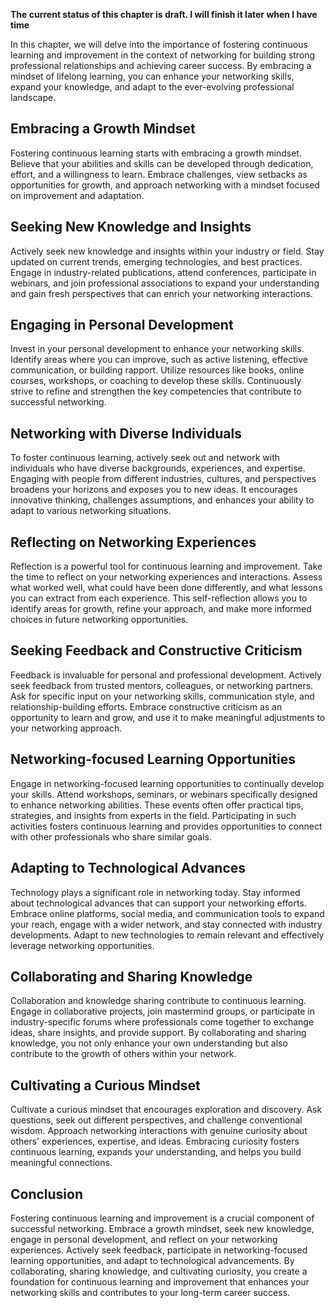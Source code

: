 **The current status of this chapter is draft. I will finish it later when I have time**

In this chapter, we will delve into the importance of fostering continuous learning and improvement in the context of networking for building strong professional relationships and achieving career success. By embracing a mindset of lifelong learning, you can enhance your networking skills, expand your knowledge, and adapt to the ever-evolving professional landscape.

Embracing a Growth Mindset
--------------------------

Fostering continuous learning starts with embracing a growth mindset. Believe that your abilities and skills can be developed through dedication, effort, and a willingness to learn. Embrace challenges, view setbacks as opportunities for growth, and approach networking with a mindset focused on improvement and adaptation.

Seeking New Knowledge and Insights
----------------------------------

Actively seek new knowledge and insights within your industry or field. Stay updated on current trends, emerging technologies, and best practices. Engage in industry-related publications, attend conferences, participate in webinars, and join professional associations to expand your understanding and gain fresh perspectives that can enrich your networking interactions.

Engaging in Personal Development
--------------------------------

Invest in your personal development to enhance your networking skills. Identify areas where you can improve, such as active listening, effective communication, or building rapport. Utilize resources like books, online courses, workshops, or coaching to develop these skills. Continuously strive to refine and strengthen the key competencies that contribute to successful networking.

Networking with Diverse Individuals
-----------------------------------

To foster continuous learning, actively seek out and network with individuals who have diverse backgrounds, experiences, and expertise. Engaging with people from different industries, cultures, and perspectives broadens your horizons and exposes you to new ideas. It encourages innovative thinking, challenges assumptions, and enhances your ability to adapt to various networking situations.

Reflecting on Networking Experiences
------------------------------------

Reflection is a powerful tool for continuous learning and improvement. Take the time to reflect on your networking experiences and interactions. Assess what worked well, what could have been done differently, and what lessons you can extract from each experience. This self-reflection allows you to identify areas for growth, refine your approach, and make more informed choices in future networking opportunities.

Seeking Feedback and Constructive Criticism
-------------------------------------------

Feedback is invaluable for personal and professional development. Actively seek feedback from trusted mentors, colleagues, or networking partners. Ask for specific input on your networking skills, communication style, and relationship-building efforts. Embrace constructive criticism as an opportunity to learn and grow, and use it to make meaningful adjustments to your networking approach.

Networking-focused Learning Opportunities
-----------------------------------------

Engage in networking-focused learning opportunities to continually develop your skills. Attend workshops, seminars, or webinars specifically designed to enhance networking abilities. These events often offer practical tips, strategies, and insights from experts in the field. Participating in such activities fosters continuous learning and provides opportunities to connect with other professionals who share similar goals.

Adapting to Technological Advances
----------------------------------

Technology plays a significant role in networking today. Stay informed about technological advances that can support your networking efforts. Embrace online platforms, social media, and communication tools to expand your reach, engage with a wider network, and stay connected with industry developments. Adapt to new technologies to remain relevant and effectively leverage networking opportunities.

Collaborating and Sharing Knowledge
-----------------------------------

Collaboration and knowledge sharing contribute to continuous learning. Engage in collaborative projects, join mastermind groups, or participate in industry-specific forums where professionals come together to exchange ideas, share insights, and provide support. By collaborating and sharing knowledge, you not only enhance your own understanding but also contribute to the growth of others within your network.

Cultivating a Curious Mindset
-----------------------------

Cultivate a curious mindset that encourages exploration and discovery. Ask questions, seek out different perspectives, and challenge conventional wisdom. Approach networking interactions with genuine curiosity about others' experiences, expertise, and ideas. Embracing curiosity fosters continuous learning, expands your understanding, and helps you build meaningful connections.

Conclusion
----------

Fostering continuous learning and improvement is a crucial component of successful networking. Embrace a growth mindset, seek new knowledge, engage in personal development, and reflect on your networking experiences. Actively seek feedback, participate in networking-focused learning opportunities, and adapt to technological advancements. By collaborating, sharing knowledge, and cultivating curiosity, you create a foundation for continuous learning and improvement that enhances your networking skills and contributes to your long-term career success.
